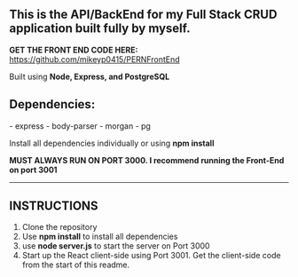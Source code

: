 ## This is the API/BackEnd for my Full Stack CRUD application built fully by myself.

<strong>GET THE FRONT END CODE HERE:</strong>
https://github.com/mikeyp0415/PERNFrontEnd


Built using <strong>Node, Express, and PostgreSQL</strong>

<h2>Dependencies:</h2>
- express
- body-parser
- morgan
- pg

Install all dependencies individually or using <strong>npm install</strong>

<strong>MUST ALWAYS RUN ON PORT 3000. I recommend running the Front-End on port 3001</strong>

<hr>

<h2>INSTRUCTIONS</h2>

1. Clone the repository
2. Use <strong>npm install</strong> to install all dependencies
3. use <strong>node server.js</strong> to start the server on Port 3000
4. Start up the React client-side using Port 3001. Get the client-side code from the start of this readme.
